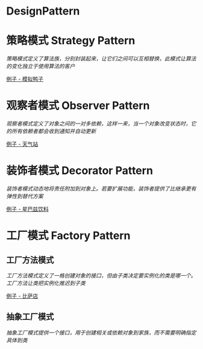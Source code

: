 # DesignPattern

# 策略模式 Strategy Pattern

*策略模式定义了算法族，分别封装起来，让它们之间可以互相替换，此模式让算法的变化独立于使用算法的客户*

[例子 - 模拟鸭子](src/ObserverPattern)

# 观察者模式 Observer Pattern

*观察者模式定义了对象之间的一对多依赖，这样一来，当一个对象改变状态时，它的所有依赖者都会收到通知并自动更新*

[例子 - 天气站](src/StrategyPattern)

# 装饰者模式 Decorator Pattern

*装饰者模式动态地将责任附加到对象上。若要扩展功能，装饰者提供了比继承更有弹性到替代方案*

[例子 - 星巴兹饮料](src/DecoratorPattern)

# 工厂模式 Factory Pattern

## 工厂方法模式

*工厂方法模式定义了一格创建对象的接口，但由子类决定要实例化的类是哪一个。工厂方法让类把实例化推迟到子类*

[例子 - 比萨店](src/FactoryPattern/FactoryMethodPattern)
## 抽象工厂模式

*抽象工厂模式提供一个接口，用于创建相关或依赖对象到家族，而不需要明确指定具体到类*